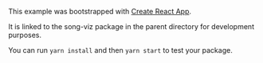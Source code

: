 This example was bootstrapped with [Create React App](https://github.com/facebook/create-react-app).

It is linked to the song-viz package in the parent directory for development purposes.

You can run `yarn install` and then `yarn start` to test your package.
